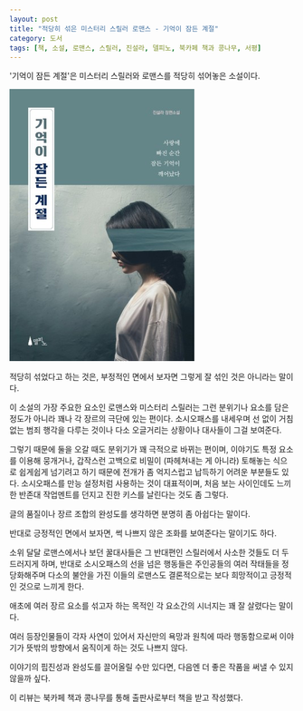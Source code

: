 ```yaml
---
layout: post
title: "적당히 섞은 미스터리 스릴러 로맨스 - 기억이 잠든 계절"
category: 도서
tags: [책, 소설, 로맨스, 스릴러, 진설라, 델피노, 북카페 책과 콩나무, 서평]
---
```


'기억이 잠든 계절'은
미스터리 스릴러와 로맨스를 적당히 섞어놓은 소설이다.

![표지](/images/the-season-when-the-memory-fall-a-sleep-book-h480.jpg)

적당히 섞었다고 하는 것은,
부정적인 면에서 보자면 그렇게 잘 섞인 것은 아니라는 말이다.

이 소설의 가장 주요한 요소인 로맨스와 미스터리 스릴러는
그런 분위기나 요소를 담은 정도가 아니라
꽤나 각 장르의 극단에 있는 편이다.
소시오패스를 내세우며 선 없이 거침없는 범죄 행각을 다루는 것이나
다소 오글거리는 상황이나 대사들이 그걸 보여준다.

그렇기 때문에 둘을 오갈 때도 분위기가 꽤 극적으로 바뀌는 편이며,
이야기도 특정 요소를 이용해 뭉개거나,
갑작스런 고백으로 비밀이 (파헤쳐내는 게 아니라) 토해놓는 식으로 쉽게쉽게 넘기려고 하기 때문에
전개가 좀 억지스럽고 납득하기 어려운 부분들도 있다.
소시오패스를 만능 설정처럼 사용하는 것이 대표적이며,
처음 보는 사이인데도 느끼한 반존대 작업멘트를 던지고 진한 키스를 날린다는 것도 좀 그렇다.

글의 품질이나 장르 조합의 완성도를 생각하면
분명히 좀 아쉽다는 말이다.

반대로 긍정적인 면에서 보자면,
썩 나쁘지 않은 조화를 보여준다는 말이기도 하다.

소위 달달 로맨스에서나 보던 꿀대사들은
그 반대편인 스릴러에서 사소한 것들도 더 두드러지게 하며,
반대로 소시오패스의 선을 넘은 행동들은
주인공들의 여러 작태들을 정당화해주며
다소의 불안을 가진 이들의 로맨스도
결론적으로는 보다 희망적이고 긍정적인 것으로 느끼게 한다.

애초에 여러 장르 요소를 섞고자 하는 목적인
각 요소간의 시너지는 꽤 잘 살렸다는 말이다.

여러 등장인물들이 각자 사연이 있어서
자신만의 욕망과 원칙에 따라 행동함으로써
이야기가 뜻밖의 방향에서 움직이게 하는 것도 나쁘지 않다.

이야기의 핍진성과 완성도를 끌어올릴 수만 있다면,
다음엔 더 좋은 작품을 써낼 수 있지 않을까 싶다.



<div class="im im-info">
이 리뷰는 북카페 책과 콩나무를 통해 출판사로부터 책을 받고 작성했다.
</div>
